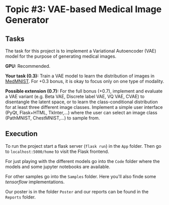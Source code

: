 # Topic #3: VAE-based Medical Image Generator
## Tasks
The task for this project is to implement a Variational Autoencoder (VAE) model for the purpose of generating medical images.  

**GPU:** Recommended.

**Your task (0.3):** Train a VAE model to learn the distribution of images in [MedMNIST](https://medmnist.com). For +0.3 bonus, it is okay to focus only on one type of modality.

**Possible extension (0.7):**
For the full bonus (+0.7), implement and evaluate a VAE variant (e.g. Beta VAE, Discrete label VAE, VQ VAE, CVAE) to disentangle the latent space, or to learn the class-conditional distribution for at least three different image classes. Implement a simple user interface (PyQt, Flask+HTML, TkInter,...) where the user can select an image class (PathMNIST, ChestMNIST,...) to sample from.

## Execution
To run the project start a flask server (`flask run`) in the `App` folder. Then go to `localhost:5000/home` to visit the Flask frontend.

For just playing with the different models go into the `Code` folder where the models and some jupyter notebooks are available.

For other samples go into the `Samples` folder. Here you'll also finde some *tensorflow* implementations.

Our poster is in the folder `Poster` and our reports can be found in the `Reports` folder.